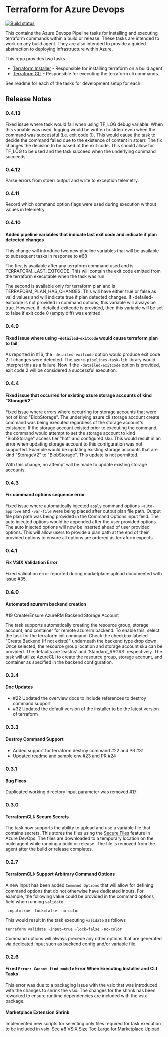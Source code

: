 # Terraform for Azure Devops

[![Build status](https://dev.azure.com/chzipp/azure-pipelines-tasks-terraform/_apis/build/status/azure-pipelines-tasks-terraform)](https://dev.azure.com/chzipp/azure-pipelines-tasks-terraform/_build/latest?definitionId=2)

This contains the Azure Devops Pipeline tasks for installing and executing terraform commands within a build or release. These tasks are intended to work on any build agent. They are also intended to provide a guided abstraction to deploying infrastructure within Azure.

This repo provides two tasks
- [Terraform Installer](TerraformInstaller#readme) - Responsible for installing terraform on a build agent
- [Terraform CLI](TerraformCLI#readme) - Responsible for executing the terraform cli commands.

See readme for each of the tasks for development setup for each.

## Release Notes

### 0.4.13

Fixed issue where task would fail when using TF_LOG debug variable. When this variable was used, logging would be written to stderr even when the command was successful (i.e. exit code 0). This would cause the task to decide the command failed due to the existence of content in stderr. The fix changes the decision to be based of the exit code. This should allow for TF_LOG to be used and the task succeed when the underlying command succeeds.

### 0.4.12

Parse errors from stderr output and write to exception telemetry.

### 0.4.11

Record which command option flags were used during execution without values in telemetry.

### 0.4.10

#### Added pipeline variables that indicate last exit code and indicate if plan detected changes

This change will introduce two new pipeline variables that will be available to subsequent tasks in response to #68

The first is available after any terraform command used and is TERRAFORM_LAST_EXITCODE. This will contain the exit code emitted from the terraform executable when the task was run.

The second is available only for terraform plan and is TERRAFORM_PLAN_HAS_CHANGES. This will have either true or false as valid values and will indicate true if plan detected changes. If -detailed-exitcode is not provided in command options, this variable will always be true. However, if -detailed-exitcode is provided, then this variable will be set to false if exit code 0 (empty diff) was emitted.

### 0.4.9

#### Fixed issue where using `-detailed-exitcode` would cause terraform plan to fail

As reported in #16, the `-detailed-exitcode` option would produce exit code 2 if changes were detected. The `azure-pipelines-task-lib` library would interpret this as a failure. Now if the `-detailed-exitcode` option is provided, exit code 2 will be considered a successful execution.

### 0.4.4

#### Fixed issue that occurred for existing azure storage accounts of kind "StorageV2"

Fixed issue where errors where occurring for storage accounts that were not of kind "BlobStorage". The underlying azure cli storage account create command was being executed regardless of the storage account's existance. If the storage account existed prior to executing the command, the command would attempt to set the storage account to kind "BlobStorage" access tier "hot" and configured sku. This would result in an error when updating storage account to this configuration was not supported. Example would be updating existing storage accounts that are kind "StorageV2" to "BlobStorage". This update is not permitted.

With this change, no attempt will be made to update existing storage accounts.

### 0.4.3

#### Fix command options sequence error

Fixed issue where automatically injected `apply` command options `-auto-approve` and `-var-file` were being placed after output plan file path. Output file plan path was being provided in the Command Options input field. The auto injected options would be appended after the user provided options. The auto injected options will now be inserted ahead of user provided options. This will allow users to provide a plan path at the end of their provided options to ensure all options are ordered as terraform expects.

### 0.4.1

#### Fix VSIX Validation Error

Fixed validation error reported during marketplace upload documented with issue #35.

### 0.4.0

#### Automated azurerm backend creation

#19 Create/Ensure AzureRM Backend Storage Account

The task supports automatically creating the resource group, storage account, and container for remote azurerm backend. To enable this, select the task for the terraform init command. Check the checkbox labeled "Create Backend (If not exists)" underneath the backend type drop down. Once selected, the resource group location and storage account sku can be provided. The defaults are 'eastus' and 'Standard_RAGRS' respectively. The task will utilize AzureCLI to create the resource group, storage account, and container as specified in the backend configuration.

### 0.3.4

#### Doc Updates

- #22 Updated the overview docs to include references to destroy command support
- #32 Updated the default version of the installer to be the latest version of terraform

### 0.3.3

#### Destroy Command Support

- Added support for terraform destroy command #22 and PR #31
- Updated readme and sample env #23 and PR #24

### 0.3.1

#### Bug Fixes
Duplicated working directory input parameter was removed [#17](https://github.com/charleszipp/azure-pipelines-tasks-terraform/issues/17)

### 0.3.0

#### TerraformCLI: Secure Secrets
The task now supports the ability to upload and use a variable file that contains secrets. This stores the files using the [Secure Files](https://docs.microsoft.com/en-us/azure/devops/pipelines/library/secure-files?view=vsts) feature in Azure DevOps. The files are downloaded to a temporary location on the build agent while running a build or release. The file is removed from the agent after the build or release completes.

### 0.2.7

#### TerraformCLI: Support Arbitrary Command Options 
A new input has been added `Command Options` that will allow for defining command options that do not otherwise have dedicated inputs. For example, the following value could be provided in the command options field when running `validate`
```
-input=true -lock=false -no-color
```
This would result in the task executing `validate` as follows
```
terraform validate -input=true -lock=false -no-color
```
Command options will always precede any other options that are generated via dedicated input such as backend config and/or variable file. 

### 0.2.6

#### Fixed `Error: Cannot find module` Error When Executing Installer and CLI Tasks
This error was due to a packaging issue with the vsix that was introduced with the changes to shrink the vsix. The changes for the shrink has been reworked to ensure runtime dependencies are included with the vsix package.

#### Marketplace Extension Shrink
Implemented new scripts for selecting only files required for task execution to be included in vsix. See [#8 VSIX Size Too Large for Marketplace Upload](https://github.com/charleszipp/azure-pipelines-tasks-terraform/pull/9)


